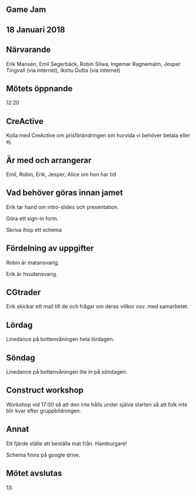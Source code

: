 ## Game Jam
## 18 Januari 2018

## Närvarande
Erik Mansén, Emil Segerbäck, Robin Sliwa, Ingemar Ragnemalm, Jesper Tingvall (via internet), Ikshu Dutta (via internet)

## Mötets öppnande
12:20

## CreActive
Kolla med CreActive om prisförändringen om hurvida vi behöver betala eller ej.

## Är med och arrangerar
Emil, Robin, Erik, Jesper, Alice om hon har tid

## Vad behöver göras innan jamet
Erik tar hand om intro-slides och presentation.

Göra ett sign-in form.

Skriva ihop ett schema

## Fördelning av uppgifter
Robin är matansvarig.

Erik är hvudansvarig.

## CGtrader
Erik skickar ett mail till de och frågar om deras villkor osv. med samarbetet.

## Lördag
Linedance på bottenvåningen hela lördagen.

## Söndag
Linedance på bottenvåningen lite in på söndagen.

## Construct workshop
Workshop vid 17:00 så att den inte hålls under själva starten så att folk inte blir kvar efter gruppbildningen.

## Annat
Ett fjärde ställe att beställa mat från. Hamburgare!

Schema finns på google drive.

## Mötet avslutas
13:
